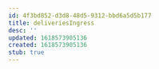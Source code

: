 ```yaml
---
id: 4f3bd852-d3d8-48d5-9312-bbd6a5d5b177
title: deliveriesIngress
desc: ''
updated: 1618573905136
created: 1618573905136
stub: true
---
```


